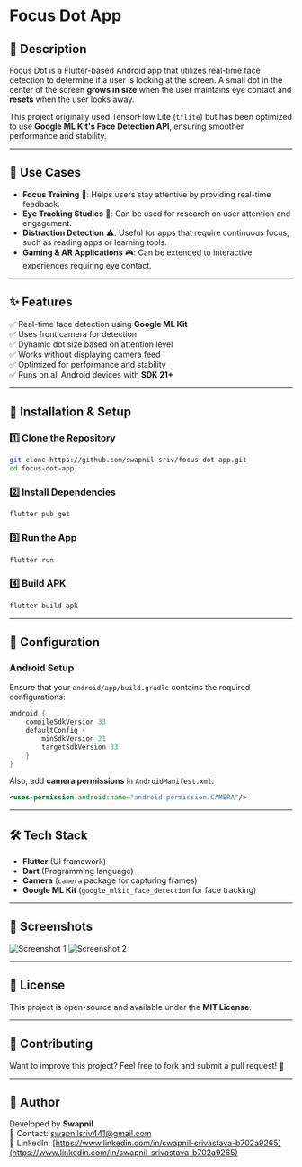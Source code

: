 # Focus Dot App

## 📌 Description

Focus Dot is a Flutter-based Android app that utilizes real-time face detection to determine if a user is looking at the screen. A small dot in the center of the screen **grows in size** when the user maintains eye contact and **resets** when the user looks away.

This project originally used TensorFlow Lite (`tflite`) but has been optimized to use **Google ML Kit's Face Detection API**, ensuring smoother performance and stability.

---

## 🎯 Use Cases

- **Focus Training** 🧠: Helps users stay attentive by providing real-time feedback.
- **Eye Tracking Studies** 👀: Can be used for research on user attention and engagement.
- **Distraction Detection** ⚠️: Useful for apps that require continuous focus, such as reading apps or learning tools.
- **Gaming & AR Applications** 🎮: Can be extended to interactive experiences requiring eye contact.

---

## ✨ Features

✅ Real-time face detection using **Google ML Kit**\
✅ Uses front camera for detection\
✅ Dynamic dot size based on attention level\
✅ Works without displaying camera feed\
✅ Optimized for performance and stability\
✅ Runs on all Android devices with **SDK 21+**

---

## 🚀 Installation & Setup

### 1️⃣ Clone the Repository

```sh
git clone https://github.com/swapnil-sriv/focus-dot-app.git
cd focus-dot-app
```

### 2️⃣ Install Dependencies

```sh
flutter pub get
```

### 3️⃣ Run the App

```sh
flutter run
```

### 4️⃣ Build APK

```sh
flutter build apk
```

---

## 🔧 Configuration

### **Android Setup**

Ensure that your `android/app/build.gradle` contains the required configurations:

```gradle
android {
    compileSdkVersion 33
    defaultConfig {
        minSdkVersion 21
        targetSdkVersion 33
    }
}
```

Also, add **camera permissions** in `AndroidManifest.xml`:

```xml
<uses-permission android:name="android.permission.CAMERA"/>
```

---

## 🛠️ Tech Stack

- **Flutter** (UI framework)
- **Dart** (Programming language)
- **Camera** (`camera` package for capturing frames)
- **Google ML Kit** (`google_mlkit_face_detection` for face tracking)

---

## 📸 Screenshots

![Screenshot 1](https://github.com/swapnil-sriv/focus-dot/blob/main/Screenshot1.jpg?raw=true)
![Screenshot 2](https://github.com/swapnil-sriv/focus-dot/blob/main/Screenshot2.jpg?raw=true)


---

## 📜 License

This project is open-source and available under the **MIT License**.

---

## 🤝 Contributing

Want to improve this project? Feel free to fork and submit a pull request! 🙌

---

## 📝 Author

Developed by **Swapnil**\
📧 Contact: [swapnilsriv441@gmail.com](mailto\:swapnilsriv441@gmail.com)\
💼 LinkedIn: [https://www.linkedin.com/in/swapnil-srivastava-b702a9265](https://www.linkedin.com/in/swapnil-srivastava-b702a9265)

